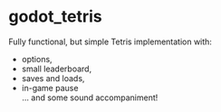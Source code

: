 # godot_tetris
Fully functional, but simple Tetris implementation with:
* options,
* small leaderboard,
* saves and loads,
* in-game pause  
... and some sound accompaniment!
